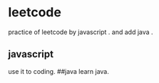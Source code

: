 # leetcode
practice of leetcode by javascript . and add java .
## javascript
use it to coding.
##java
learn java.
